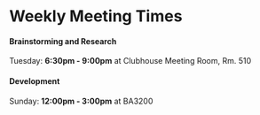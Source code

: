 # Weekly Meeting Times
#### Brainstorming and Research
Tuesday: **6:30pm - 9:00pm** at Clubhouse Meeting Room, Rm. 510
#### Development
Sunday: **12:00pm - 3:00pm** at BA3200
